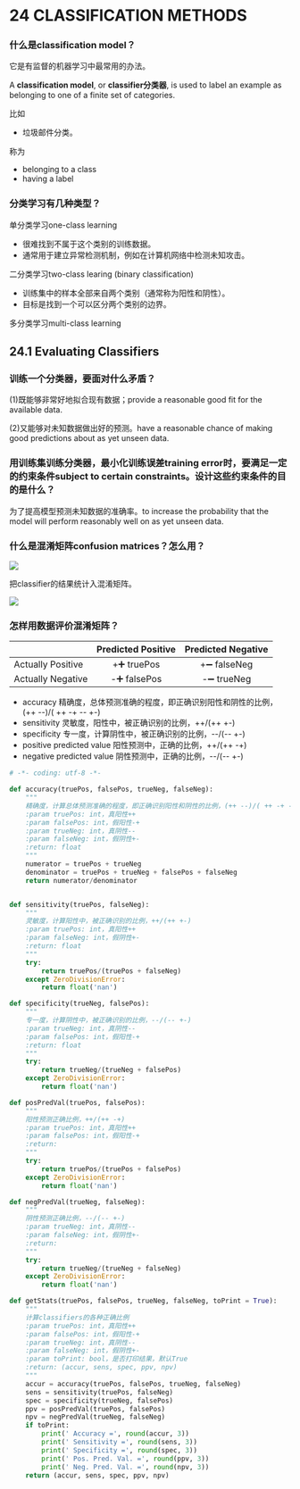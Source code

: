 # 24 CLASSIFICATION METHODS


### 什么是classification model？

它是有监督的机器学习中最常用的办法。

A **classification model**, or **classifier分类器**, is used to label an example as belonging to one of a finite set of categories.

比如
- 垃圾邮件分类。

称为
- belonging to a class
- having a label


### 分类学习有几种类型？

单分类学习one-class learning
- 很难找到不属于这个类别的训练数据。
- 通常用于建立异常检测机制，例如在计算机网络中检测未知攻击。

二分类学习two-class learing (binary classification)
- 训练集中的样本全部来自两个类别（通常称为阳性和阴性）。
- 目标是找到一个可以区分两个类别的边界。

多分类学习multi-class learning


## 24.1 Evaluating Classifiers


### 训练一个分类器，要面对什么矛盾？

(1)既能够非常好地拟合现有数据；provide a reasonable good fit for the available data.

(2)又能够对未知数据做出好的预测。have a reasonable chance of making good predictions about as yet unseen data.


### 用训练集训练分类器，最小化训练误差training error时，要满足一定的约束条件subject to certain constraints。设计这些约束条件的目的是什么？

为了提高模型预测未知数据的准确率。to increase the probability that the model will perform reasonably well on as yet unseen data.


### 什么是混淆矩阵confusion matrices？怎么用？

![](http://www.ituring.com.cn/figures/2017/PythonIntroduction/27.d24z.001.png)

把classifier的结果统计入混淆矩阵。

![](http://www.ituring.com.cn/figures/2017/PythonIntroduction/27.d24z.002.png)


### 怎样用数据评价混淆矩阵？

|                   | Predicted Positive | Predicted Negative |
| ----------------- | :----------------: | :----------------: |
| Actually Positive | +➕ truePos        | +➖ falseNeg       |
| Actually Negative | -➕ falsePos       | -➖ trueNeg       |

- accuracy 精确度，总体预测准确的程度，即正确识别阳性和阴性的比例，(++ --)/( ++ -+ -- +-)
- sensitivity 灵敏度，阳性中，被正确识别的比例，++/(++ +-)
- specificity 专一度，计算阴性中，被正确识别的比例，--/(-- +-)
- positive predicted value 阳性预测中，正确的比例，++/(++ -+)
- negative predicted value 阴性预测中，正确的比例，--/(-- +-)

```python
# -*- coding: utf-8 -*-

def accuracy(truePos, falsePos, trueNeg, falseNeg):
    """
    精确度，计算总体预测准确的程度，即正确识别阳性和阴性的比例，(++ --)/( ++ -+ -- +-)
    :param truePos: int，真阳性++
    :param falsePos: int，假阳性-+
    :param trueNeg: int，真阴性--
    :param falseNeg: int，假阴性+-
    :return: float
    """
    numerator = truePos + trueNeg
    denominator = truePos + trueNeg + falsePos + falseNeg
    return numerator/denominator


def sensitivity(truePos, falseNeg):
    """
    灵敏度，计算阳性中，被正确识别的比例，++/(++ +-)
    :param truePos: int，真阳性++
    :param falseNeg: int，假阴性+-
    :return: float
    """
    try:
        return truePos/(truePos + falseNeg)
    except ZeroDivisionError:
        return float('nan')

def specificity(trueNeg, falsePos):
    """
    专一度，计算阴性中，被正确识别的比例，--/(-- +-)
    :param trueNeg: int，真阴性--
    :param falsePos: int，假阳性-+
    :return: float
    """
    try:
        return trueNeg/(trueNeg + falsePos)
    except ZeroDivisionError:
        return float('nan')

def posPredVal(truePos, falsePos):
    """
    阳性预测正确比例，++/(++ -+)
    :param truePos: int，真阳性++
    :param falsePos: int，假阳性-+
    :return:
    """
    try:
        return truePos/(truePos + falsePos)
    except ZeroDivisionError:
        return float('nan')

def negPredVal(trueNeg, falseNeg):
    """
    阴性预测正确比例，--/(-- +-)
    :param trueNeg: int，真阴性--
    :param falseNeg: int，假阴性+-
    :return:
    """
    try:
        return trueNeg/(trueNeg + falseNeg)
    except ZeroDivisionError:
        return float('nan')

def getStats(truePos, falsePos, trueNeg, falseNeg, toPrint = True):
    """
    计算classifiers的各种正确比例
    :param truePos: int，真阳性++
    :param falsePos: int，假阳性-+
    :param trueNeg: int，真阴性--
    :param falseNeg: int，假阴性+-
    :param toPrint: bool，是否打印结果，默认True
    :return: (accur, sens, spec, ppv, npv)
    """
    accur = accuracy(truePos, falsePos, trueNeg, falseNeg)
    sens = sensitivity(truePos, falseNeg)
    spec = specificity(trueNeg, falsePos)
    ppv = posPredVal(truePos, falsePos)
    npv = negPredVal(trueNeg, falseNeg)
    if toPrint:
        print(' Accuracy =', round(accur, 3))
        print(' Sensitivity =', round(sens, 3))
        print(' Specificity =', round(spec, 3))
        print(' Pos. Pred. Val. =', round(ppv, 3))
        print(' Neg. Pred. Val. =', round(npv, 3))
    return (accur, sens, spec, ppv, npv)
```

